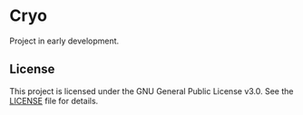 # Cryo

Project in early development.


## License

This project is licensed under the GNU General Public License v3.0. See the [LICENSE](./LICENSE) file for details.
